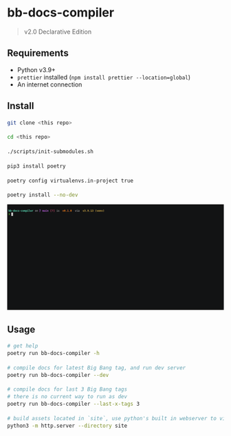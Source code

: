 # bb-docs-compiler

> v2.0 Declarative Edition

## Requirements

- Python v3.9+
- `prettier` installed (`npm install prettier --location=global`)
- An internet connection

## Install

```bash
git clone <this repo>

cd <this repo>

./scripts/init-submodules.sh

pip3 install poetry

poetry config virtualenvs.in-project true

poetry install --no-dev
```

![Demo GIF](base/static/img/demo.gif)

## Usage

```bash
# get help
poetry run bb-docs-compiler -h

# compile docs for latest Big Bang tag, and run dev server
poetry run bb-docs-compiler --dev

# compile docs for last 3 Big Bang tags
# there is no current way to run as dev
poetry run bb-docs-compiler --last-x-tags 3

# build assets located in `site`, use python's built in webserver to view them
python3 -m http.server --directory site
```

